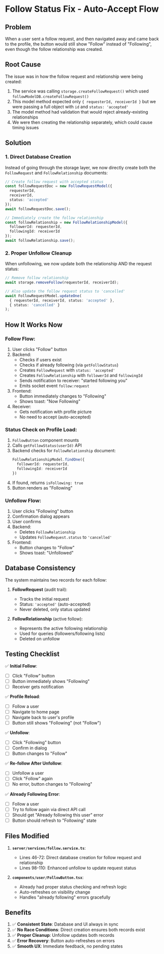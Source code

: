# Follow Status Fix - Auto-Accept Flow

## Problem
When a user sent a follow request, and then navigated away and came back to the profile, the button would still show "Follow" instead of "Following", even though the follow relationship was created.

## Root Cause
The issue was in how the follow request and relationship were being created:

1. The service was calling `storage.createFollowRequest()` which used `followModelDB.createFollowRequest()`
2. This model method expected only `{ requesterId, receiverId }` but we were passing a full object with `id` and `status: 'accepted'`
3. The model method had validation that would reject already-existing relationships
4. We were then creating the relationship separately, which could cause timing issues

## Solution

### 1. **Direct Database Creation**
Instead of going through the storage layer, we now directly create both the `FollowRequest` and `FollowRelationship` documents:

```typescript
// Create follow request with accepted status
const followRequestDoc = new FollowRequestModel({
  requesterId,
  receiverId,
  status: 'accepted'
});
await followRequestDoc.save();

// Immediately create the follow relationship
const followRelationship = new FollowRelationshipModel({
  followerId: requesterId,
  followingId: receiverId
});
await followRelationship.save();
```

### 2. **Proper Unfollow Cleanup**
When unfollowing, we now update both the relationship AND the request status:

```typescript
// Remove follow relationship
await storage.removeFollow(requesterId, receiverId);

// Also update the follow request status to 'cancelled'
await FollowRequestModel.updateOne(
  { requesterId, receiverId, status: 'accepted' },
  { status: 'cancelled' }
);
```

## How It Works Now

### Follow Flow:
1. User clicks "Follow" button
2. Backend:
   - Checks if users exist
   - Checks if already following (via `getFollowStatus`)
   - Creates `FollowRequest` with `status: 'accepted'`
   - Creates `FollowRelationship` with `followerId` and `followingId`
   - Sends notification to receiver: "started following you"
   - Emits socket event `follow:request`
3. Frontend:
   - Button immediately changes to "Following"
   - Shows toast: "Now Following"
4. Receiver:
   - Gets notification with profile picture
   - No need to accept (auto-accepted)

### Status Check on Profile Load:
1. `FollowButton` component mounts
2. Calls `getFollowStatus(userId)` API
3. Backend checks for `FollowRelationship` document:
   ```typescript
   FollowRelationshipModel.findOne({ 
     followerId: requesterId, 
     followingId: receiverId 
   })
   ```
4. If found, returns `isFollowing: true`
5. Button renders as "Following"

### Unfollow Flow:
1. User clicks "Following" button
2. Confirmation dialog appears
3. User confirms
4. Backend:
   - Deletes `FollowRelationship`
   - Updates `FollowRequest.status` to `'cancelled'`
5. Frontend:
   - Button changes to "Follow"
   - Shows toast: "Unfollowed"

## Database Consistency

The system maintains two records for each follow:

1. **FollowRequest** (audit trail):
   - Tracks the initial request
   - Status: `'accepted'` (auto-accepted)
   - Never deleted, only status updated

2. **FollowRelationship** (active follow):
   - Represents the active following relationship
   - Used for queries (followers/following lists)
   - Deleted on unfollow

## Testing Checklist

✅ **Initial Follow**:
- [ ] Click "Follow" button
- [ ] Button immediately shows "Following"
- [ ] Receiver gets notification

✅ **Profile Reload**:
- [ ] Follow a user
- [ ] Navigate to home page
- [ ] Navigate back to user's profile
- [ ] Button still shows "Following" (not "Follow")

✅ **Unfollow**:
- [ ] Click "Following" button
- [ ] Confirm in dialog
- [ ] Button changes to "Follow"

✅ **Re-follow After Unfollow**:
- [ ] Unfollow a user
- [ ] Click "Follow" again
- [ ] No error, button changes to "Following"

✅ **Already Following Error**:
- [ ] Follow a user
- [ ] Try to follow again via direct API call
- [ ] Should get "Already following this user" error
- [ ] Button should refresh to "Following" state

## Files Modified

1. **`server/services/follow.service.ts`**:
   - Lines 46-72: Direct database creation for follow request and relationship
   - Lines 98-110: Enhanced unfollow to update request status

2. **`components/user/FollowButton.tsx`**:
   - Already had proper status checking and refresh logic
   - Auto-refreshes on visibility change
   - Handles "already following" errors gracefully

## Benefits

1. ✅ **Consistent State**: Database and UI always in sync
2. ✅ **No Race Conditions**: Direct creation ensures both records exist
3. ✅ **Proper Cleanup**: Unfollow updates both records
4. ✅ **Error Recovery**: Button auto-refreshes on errors
5. ✅ **Smooth UX**: Immediate feedback, no pending states



